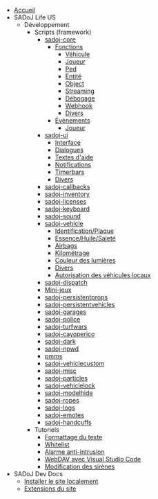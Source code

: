 * [Accueil](/ "Accueil")
* SADoJ Life US
  * Développement
    * Scripts (framework)
      * [sadoj-core](life/dev/framework/sadoj-core/index.md "sadoj-core")
        * [Fonctions](life/dev/framework/sadoj-core/function/index.md "Fonctions")
          * [Véhicule](life/dev/framework/sadoj-core/function/vehicle.md "Véhicule")
          * [Joueur](life/dev/framework/sadoj-core/function/player.md "Joueur")
          * [Ped](life/dev/framework/sadoj-core/function/ped.md "Ped")
          * [Entité](life/dev/framework/sadoj-core/function/entity.md)
          * [Object](life/dev/framework/sadoj-core/function/object.md "Object")
          * [Streaming](life/dev/framework/sadoj-core/function/streaming.md "Streaming")
          * [Débogage](life/dev/framework/sadoj-core/function/debug.md "Débogage")
          * [Webhook](life/dev/framework/sadoj-core/function/webhook.md "Webhook")
          * [Divers](life/dev/framework/sadoj-core/function/misc.md "Divers")
        * [Événements](life/dev/framework/sadoj-core/events/index.md "Événements")
          * [Joueur](life/dev/framework/sadoj-core/events/player.md "Joueur")
      * [sadoj-ui](life/dev/framework/sadoj-ui/index.md "sadoj-ui")
        * [Interface](life/dev/framework/sadoj-ui/hud.md "Interface")
        * [Dialogues](life/dev/framework/sadoj-ui/dialogue.md "Dialogues")
        * [Textes d'aide](life/dev/framework/sadoj-ui/helptext.md "Textes d'aide")
        * [Notifications](life/dev/framework/sadoj-ui/notification.md "Notifications")
        * [Timerbars](life/dev/framework/sadoj-ui/timerbars.md "Timerbars")
        * [Divers](life/dev/framework/sadoj-ui/misc.md "Divers")
      * [sadoj-callbacks](life/dev/framework/sadoj-callbacks.md "sadoj-callbacks")
      * [sadoj-inventory](life/dev/framework/sadoj-inventory.md "sadoj-inventory")
      * [sadoj-licenses](life/dev/framework/sadoj-licenses.md "sadoj-licenses")
      * [sadoj-keyboard](life/dev/framework/sadoj-keyboard.md "sadoj-keyboard")
      * [sadoj-sound](life/dev/framework/sadoj-sound.md "sadoj-sound")
      * [sadoj-vehicle](life/dev/framework/sadoj-vehicle/index.md "sadoj-vehicle")
        <!-- * [Dégâts](life/dev/framework/sadoj-vehicle/damage.md "Dégâts") -->
        <!-- * [Effets](life/dev/framework/sadoj-vehicle/effects.md "Effets") -->
        * [Identification/Plaque](life/dev/framework/sadoj-vehicle/identification_plate.md "Identification/Plaque")
        * [Essence/Huile/Saleté](life/dev/framework/sadoj-vehicle/fuel_oil_dirt.md "Essence/Huile/Saleté")
        * [Airbags](life/dev/framework/sadoj-vehicle/airbags.md "Airbags")
        * [Kilométrage](life/dev/framework/sadoj-vehicle/mileage.md "Kilométrage")
        * [Couleur des lumières](life/dev/framework/sadoj-vehicle/lightsColor.md "Couleur des lumières")
        * [Divers](life/dev/framework/sadoj-vehicle/misc.md "Divers")
        * [Autorisation des véhicules locaux](life/dev/framework/sadoj-vehicle/localvehiclepermission.md "Autorisation des véhicules locaux")
      * [sadoj-dispatch](life/dev/framework/sadoj-dispatch.md "sadoj-dispatch")
      * [Mini-jeux](life/dev/framework/minigames.md "Mini-jeux")
      * [sadoj-persistentprops](life/dev/framework/sadoj-persistentprops.md "sadoj-persistentprops")
      * [sadoj-persistentvehicles](life/dev/framework/sadoj-persistentvehicles.md "sadoj-persistentvehicles")
      * [sadoj-garages](life/dev/framework/sadoj-garages.md "sadoj-garages")
      * [sadoj-police](life/dev/framework/sadoj-police.md "sadoj-police")
      * [sadoj-turfwars](life/dev/framework/sadoj-turfwars.md "sadoj-turfwars")
      * [sadoj-cayoperico](life/dev/framework/sadoj-cayoperico.md "sadoj-cayoperico")
      * [sadoj-dark](life/dev/framework/sadoj-dark.md "sadoj-dark")
      * [sadoj-npwd](life/dev/framework/sadoj-npwd.md "sadoj-npwd")
      * [pmms](life/dev/framework/pmms.md "pmms")
      * [sadoj-vehiclecustom](life/dev/framework/sadoj-vehiclecustom.md "sadoj-vehiclecustom")
      * [sadoj-misc](life/dev/framework/sadoj-misc.md "sadoj-misc")
      * [sadoj-particles](life/dev/framework/sadoj-particles.md "sadoj-particles")
      * [sadoj-vehiclelock](life/dev/framework/sadoj-vehiclelock.md "sadoj-vehiclelock")
      * [sadoj-modelhide](life/dev/framework/sadoj-modelhide.md "sadoj-modelhide")
      * [sadoj-ropes](life/dev/framework/sadoj-ropes.md "sadoj-ropes")
      * [sadoj-logs](life/dev/framework/sadoj-logs.md "sadoj-logs")
      * [sadoj-emotes](life/dev/framework/sadoj-emotes.md "sadoj-emotes")
      * [sadoj-handcuffs](life/dev/framework/sadoj-handcuffs.md "sadoj-handcuffs")
    * Tutoriels
      * [Formattage du texte](https://wiki.rage.mp/index.php?title=Fonts_and_Colors "Formattage du texte")
      * [Whitelist](life/dev/tutorials/whitelist.md "Whitelist")
      * [Alarme anti-intrusion](life/dev/tutorials/sadoj-motiondetector.md "Alarme anti-intrusion")
      * [WebDAV avec Visual Studio Code](life/dev/tutorials/webdav_vscode.md "WebDAV avec Visual Studio Code")
      * [Modification des sirènes](life/dev/tutorials/sirens.md "Modification des sirènes")
* SADoJ Dev Docs
  * [Installer le site localement](sadoj-docs/install.md)
  * [Extensions du site](sadoj-docs/extensions.md)
